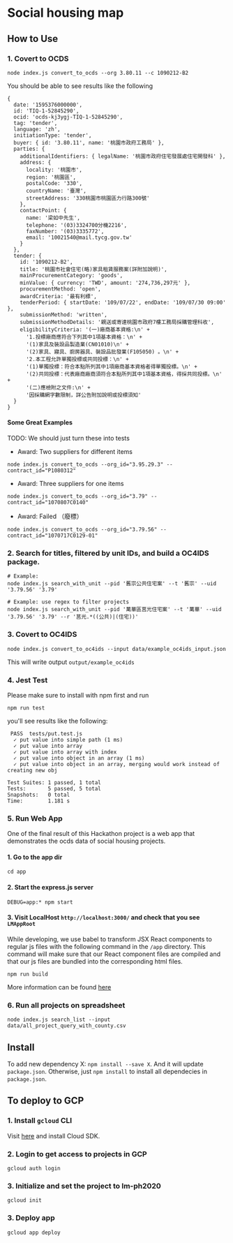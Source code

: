 # Social housing map

## How to Use

### 1. Covert to OCDS

```shell
node index.js convert_to_ocds --org 3.80.11 --c 1090212-B2
```

You should be able to see results like the following

```shell
{
  date: '1595376000000',
  id: 'TIQ-1-52845290',
  ocid: 'ocds-kj3ygj-TIQ-1-52845290',
  tag: 'tender',
  language: 'zh',
  initiationType: 'tender',
  buyer: { id: '3.80.11', name: '桃園市政府工務局' },
  parties: {
    additionalIdentifiers: { legalName: '桃園市政府住宅發展處住宅開發科' },
    address: {
      locality: '桃園市',
      region: '桃園區',
      postalCode: '330',
      countryName: '臺灣',
      streetAddress: '330桃園市桃園區力行路300號'
    },
    contactPoint: {
      name: '梁如中先生',
      telephone: '(03)3324700分機2216',
      faxNumber: '(03)3335772',
      email: '10021540@mail.tycg.gov.tw'
    }
  },
  tender: {
    id: '1090212-B2',
    title: '桃園市社會住宅(略)家具租賃服務案(詳附加說明)',
    mainProcurementCategory: 'goods',
    minValue: { currency: 'TWD', amount: '274,736,297元' },
    procurementMethod: 'open',
    awardCriteria: '最有利標',
    tenderPeriod: { startDate: '109/07/22', endDate: '109/07/30 09:00' },
    submissionMethod: 'written',
    submissionMethodDetails: '親送或寄達桃園市政府7樓工務局採購管理科收',
    eligibilityCriteria: '(一)廠商基本資格:\n' +
      '1.投標廠商應符合下列其中1項基本資格：\n' +
      '(1)家具及裝設品製造業(CN01010)\n' +
      '(2)家具、寢具、廚房器具、裝設品批發業(F105050) 。\n' +
      '2.本工程允許單獨投標或共同投標：\n' +
      '(1)單獨投標：符合本點所列其中1項廠商基本資格者得單獨投標。\n' +
      '(2)共同投標：代表廠商廠商須符合本點所列其中1項基本資格，得採共同投標。\n' +
      '(二)應檢附之文件:\n' +
      '因採購網字數限制，詳公告附加說明或投標須知'
  }
}
```

#### Some Great Examples

TODO: We should just turn these into tests

- Award: Two suppliers for different items

```shell
node index.js convert_to_ocds --org_id="3.95.29.3" --contract_id="P1080312"
```

- Award: Three suppliers for one items

```shell
node index.js convert_to_ocds --org_id="3.79" --contract_id="1070807C0140"
```

- Award: Failed （廢標）

```shell
node index.js convert_to_ocds --org_id="3.79.56" --contract_id="1070717C0129-01"
```

### 2. Search for titles, filtered by unit IDs, and build a OC4IDS package.

```shell
# Example:
node index.js search_with_unit --pid '舊宗公共住宅案' --t '舊宗' --uid '3.79.56' '3.79'

# Example: use regex to filter projects
node index.js search_with_unit --pid '萬華區莒光住宅案' --t '萬華' --uid '3.79.56' '3.79' --r '莒光.*((公共)|(住宅))'
```

### 3. Covert to OC4IDS

```shell
node index.js convert_to_oc4ids --input data/example_oc4ids_input.json
```

This will write output `output/example_oc4ids`

### 4. Jest Test

Please make sure to install with npm first and run

```shell
npm run test
```

you'll see results like the following:

```shell
 PASS  tests/put.test.js
  ✓ put value into simple path (1 ms)
  ✓ put value into array
  ✓ put value into array with index
  ✓ put value into object in an array (1 ms)
  ✓ put value into object in an array, merging would work instead of creating new obj

Test Suites: 1 passed, 1 total
Tests:       5 passed, 5 total
Snapshots:   0 total
Time:        1.181 s
```

### 5. Run Web App

One of the final result of this Hackathon project is a web app that demonstrates
the ocds data of social housing projects.

#### 1. Go to the app dir

```shell
cd app
```

#### 2. Start the express.js server

```shell
DEBUG=app:* npm start
```

#### 3. Visit LocalHost `http://localhost:3000/` and check that you see `LMAppRoot`

While developing, we use babel to transform JSX React components to regular js
files with the following command in the `/app` directory. This command will make sure that
our React component files are compiled and that our js files are bundled into the corresponding
html files. 

```shell
npm run build
```

More information can be found
[here](https://reactjs.org/docs/add-react-to-a-website.html#quickly-try-jsx)

### 6. Run all projects on spreadsheet

```shell
node index.js search_list --input data/all_project_query_with_county.csv
```

## Install

To add new dependency X: `npm install --save X`. And it will update `package.json`.
Otherwise, just `npm install` to install all dependecies in `package.json`.

## To deploy to GCP

### 1. Install `gcloud` CLI

Visit [here](https://cloud.google.com/sdk/docs) and install Cloud SDK.

### 2. Login to get access to projects in GCP

```shell
gcloud auth login
```

### 3. Initialize and set the project to **lm-ph2020**

```shell
gcloud init
```

### 3. Deploy app

```shell
gcloud app deploy
```

